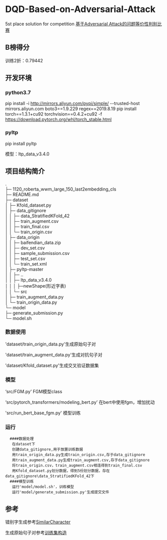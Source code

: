 # DQD-Based-on-Adversarial-Attack
5st place solution for competition [基于Adversarial Attack的问题等价性判别比赛](https://www.biendata.com/competition/2019diac/)

## B榜得分
训练2折：0.79442

## 开发环境

### python3.7 

pip install -i http://mirrors.aliyun.com/pypi/simple/ --trusted-host mirrors.aliyun.com  boto3==1.9.229 regex==2019.8.19
pip install torch==1.3.1+cu92 torchvision==0.4.2+cu92 -f https://download.pytorch.org/whl/torch_stable.html

### pyltp

pip install pyltp

模型：ltp_data_v3.4.0 

## 项目结构简介
.  
├─ 1120_roberta_wwm_large_150_last2embedding_cls  
├─ README.md  
├─ dataset  
│    ├─ Kfold_dataset.py  
│    ├─ data_gitignore  
│    │    ├─ data_StratifiedKFold_42  
│    │    ├─ train_augment.csv  
│    │    ├─ train_final.csv  
│    │    └─ train_origin.csv  
│    ├─ data_origin  
│    │    ├─ baifendian_data.zip  
│    │    ├─ dev_set.csv  
│    │    ├─ sample_submission.csv  
│    │    ├─ test_set.csv  
│    │    └─ train_set.xml  
│    ├─ pyltp-master  
│    │    ├─ ..  
│    │    ├─ ltp_data_v3.4.0  
│    │    │    ├─newShape(形近字表)  
│    │    └─ src  
│    ├─ train_augment_data.py  
│    └─ train_origin_data.py  
└─ model  
       ├─ generate_submission.py  
       └─ model.sh  

### 数据使用

'dataset/train_origin_data.py'生成原始句子对

'dataset/train_augment_data.py'生成对抗句子对

'dataset/Kfold_dataset.py'生成交叉验证数据集

### 模型

‘src/FGM.py’ FGM模型class

‘src/pytorch_transformers/modeling_bert.py’ 在bert中使用fgm，增加扰动

'src/run_bert_base_fgm.py' 模型训练

### 运行
      ####数据处理
       在dataset下
       创建data_gitignore,用于放置训练数据
       用train_origin_data.py生成train_origin.csv,存于data_gitignore
       用train_augment_data.py生成train_augment.csv,存于data_gitignore
       将train_origin.csv，train_augment.csv相连得到train_final.csv
       用Kfold_dataset.py划分数据，得到5份划分数据，存在data_gitignore\data_StratifiedKFold_42下
      ####模型训练
       运行'model/model.sh'，训练模型
       运行'model/generate_submission.py'生成提交文件

## 参考
错别字生成参考[SimilarCharacter](https://github.com/contr4l/SimilarCharacter)

生成原始句子对参考[训练集构造](https://www.biendata.com/forum/view_post_category/718/)



